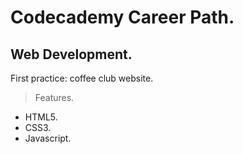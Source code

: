 # Codecademy Career Path. 
## Web Development. 

First practice: coffee club website.

> Features.

* HTML5.
* CSS3.
* Javascript.
